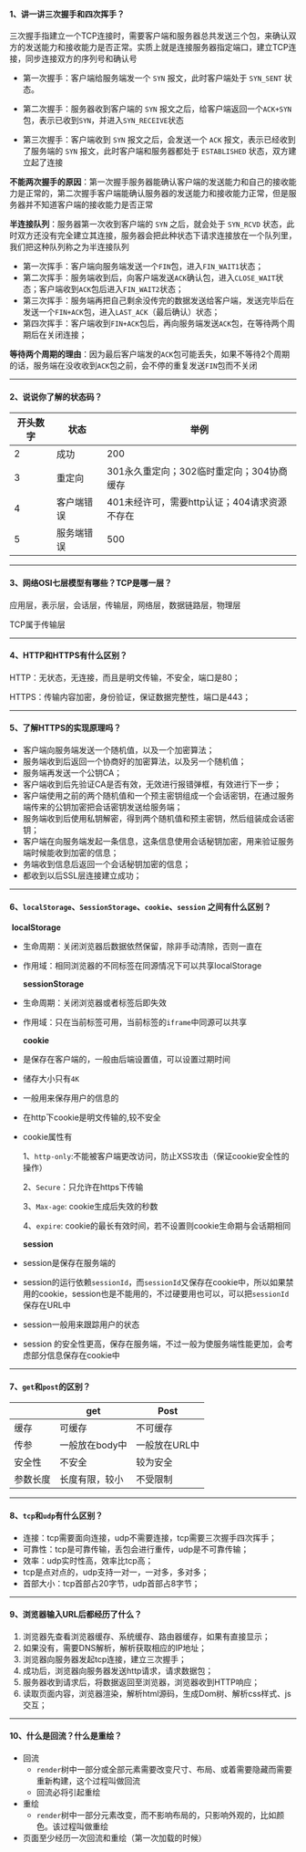 #### **1、讲一讲三次握手和四次挥手？**

三次握手指建立一个TCP连接时，需要客户端和服务器总共发送三个包，来确认双方的发送能力和接收能力是否正常。实质上就是连接服务器指定端口，建立TCP连接，同步连接双方的序列号和确认号

- 第一次握手：客户端给服务端发一个 `SYN` 报文，此时客户端处于 `SYN_SENT` 状态。


- 第二次握手：服务器收到客户端的 `SYN` 报文之后，给客户端返回一个`ACK+SYN`包，表示已收到`SYN`，并进入`SYN_RECEIVE`状态
- 第三次握手：客户端收到 `SYN` 报文之后，会发送一个 `ACK` 报文，表示已经收到了服务端的 `SYN` 报文，此时客户端和服务器都处于 `ESTABLISHED` 状态，双方建立起了连接

**不能两次握手的原因**：第一次握手服务器能确认客户端的发送能力和自己的接收能力是正常的，第二次握手客户端能确认服务器的发送能力和接收能力正常，但是服务器并不知道客户端的接收能力是否正常

**半连接队列**：服务器第一次收到客户端的 `SYN` 之后，就会处于 `SYN_RCVD` 状态，此时双方还没有完全建立其连接，服务器会把此种状态下请求连接放在一个队列里，我们把这种队列称之为半连接队列

- 第一次挥手：客户端向服务端发送一个`FIN`包，进入`FIN_WAIT1`状态；
- 第二次挥手：服务端收到后，向客户端发送`ACK`确认包，进入`CLOSE_WAIT`状态；客户端收到`ACK`包后进入`FIN_WAIT2`状态；
- 第三次挥手：服务端再把自己剩余没传完的数据发送给客户端，发送完毕后在发送一个`FIN+ACK`包，进入`LAST_ACK`（最后确认）状态；
- 第四次挥手：客户端收到`FIN+ACK`包后，再向服务端发送`ACK`包，在等待两个周期后在关闭连接；

**等待两个周期的理由**：因为最后客户端发的`ACK`包可能丢失，如果不等待2个周期的话，服务端在没收收到`ACK`包之前，会不停的重复发送`FIN`包而不关闭

------

#### **2、说说你了解的状态码？**

| 开头数字 | 状态    | 举例                          |
| ---- | ----- | --------------------------- |
| 2    | 成功    | 200                         |
| 3    | 重定向   | 301永久重定向；302临时重定向；304协商缓存   |
| 4    | 客户端错误 | 401未经许可，需要http认证；404请求资源不存在 |
| 5    | 服务端错误 | 500                         |

------

#### **3、网络OSI七层模型有哪些？TCP是哪一层？**

应用层，表示层，会话层，传输层，网络层，数据链路层，物理层

TCP属于传输层

------

#### **4、HTTP和HTTPS有什么区别？**

HTTP：无状态，无连接，而且是明文传输，不安全，端口是80；

HTTPS：传输内容加密，身份验证，保证数据完整性，端口是443；

------

#### **5、了解HTTPS的实现原理吗？**

- 客户端向服务端发送一个随机值，以及一个加密算法；
- 服务端收到后返回一个协商好的加密算法，以及另一个随机值；
- 服务端再发送一个公钥CA；
- 客户端收到后先验证CA是否有效，无效进行报错弹框，有效进行下一步；
- 客户端使用之前的两个随机值和一个预主密钥组成一个会话密钥，在通过服务端传来的公钥加密把会话密钥发送给服务端；
- 服务端收到后使用私钥解密，得到两个随机值和预主密钥，然后组装成会话密钥；
- 客户端在向服务端发起一条信息，这条信息使用会话秘钥加密，用来验证服务端时候能收到加密的信息；
- 务端收到信息后返回一个会话秘钥加密的信息；
- 都收到以后SSL层连接建立成功；

------

#### **6、`localStorage`、`SessionStorage`、`cookie`、`session` 之间有什么区别？**

​        **localStorage**

- 生命周期：关闭浏览器后数据依然保留，除非手动清除，否则一直在

- 作用域：相同浏览器的不同标签在同源情况下可以共享localStorage

  **sessionStorage**

- 生命周期：关闭浏览器或者标签后即失效

- 作用域：只在当前标签可用，当前标签的`iframe`中同源可以共享

  **cookie**

- 是保存在客户端的，一般由后端设置值，可以设置过期时间

- 储存大小只有`4K`

- 一般用来保存用户的信息的

- 在http下cookie是明文传输的,较不安全

- cookie属性有

  1、`http-only`:不能被客户端更改访问，防止XSS攻击（保证cookie安全性的操作）

  2、`Secure`：只允许在https下传输

  3、`Max-age`: cookie生成后失效的秒数

  4、`expire`: cookie的最长有效时间，若不设置则cookie生命期与会话期相同

  **session**

- session是保存在服务端的

- session的运行依赖`sessionId`，而`sessionId`又保存在cookie中，所以如果禁用的cookie，session也是不能用的，不过硬要用也可以，可以把`sessionId`保存在URL中

- session一般用来跟踪用户的状态

- session 的安全性更高，保存在服务端，不过一般为使服务端性能更加，会考虑部分信息保存在cookie中

------

#### **7、`get`和`post`的区别？**

|      | get       | Post     |
| ---- | --------- | -------- |
| 缓存   | 可缓存       | 不可缓存     |
| 传参   | 一般放在body中 | 一般放在URL中 |
| 安全性  | 不安全       | 较为安全     |
| 参数长度 | 长度有限，较小   | 不受限制     |

------

#### **8、`tcp`和`udp`有什么区别？**

- 连接：tcp需要面向连接，udp不需要连接，tcp需要三次握手四次挥手；
- 可靠性：tcp是可靠传输，丢包会进行重传，udp是不可靠传输；
- 效率：udp实时性高，效率比tcp高；
- tcp是点对点的，udp支持一对一，一对多，多对多；
- 首部大小：tcp首部占20字节，udp首部占8字节；

------

#### **9、浏览器输入URL后都经历了什么？**

1. 浏览器先查看浏览器缓存、系统缓存、路由器缓存，如果有直接显示；
2. 如果没有，需要DNS解析，解析获取相应的IP地址；
3. 浏览器向服务器发起tcp连接，建立三次握手；
4. 成功后，浏览器向服务器发送http请求，请求数据包；
5. 服务器收到请求后，将数据返回至浏览器，浏览器收到HTTP响应；
6. 读取页面内容，浏览器渲染，解析html源码，生成Dom树、解析css样式、js交互；

------

#### **10、什么是回流？什么是重绘？**

- 回流
  - `render`树中一部分或全部元素需要改变尺寸、布局、或着需要隐藏而需要重新构建，这个过程叫做回流
  - 回流必将引起重绘
- 重绘
  - `render`树中一部分元素改变，而不影响布局的，只影响外观的，比如颜色。该过程叫做重绘
- 页面至少经历一次回流和重绘（第一次加载的时候）